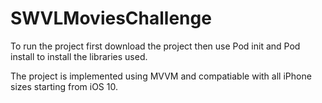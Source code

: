 # SWVLMoviesChallenge

To run the project first download the project then use Pod init and Pod install to install the libraries used. 

The project is implemented using MVVM and compatiable with all iPhone sizes starting from iOS 10.

